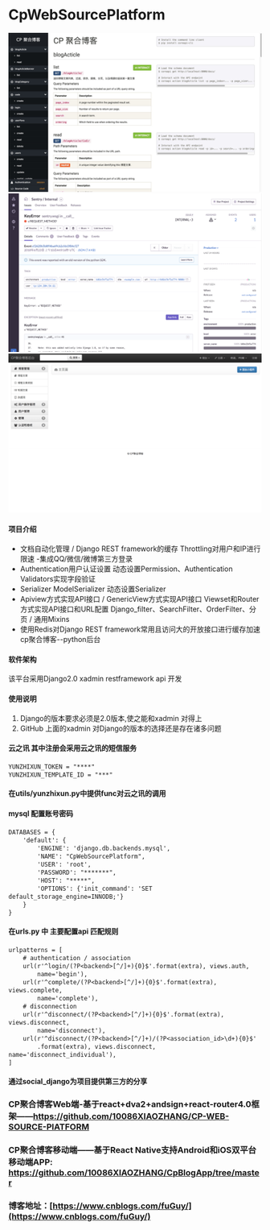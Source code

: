 # CpWebSourcePlatform

![image](https://github.com/10086XIAOZHANG/blogImgAttr/blob/master/916E727D11F718DB050BC153B6D204F9.png)
![image](https://github.com/10086XIAOZHANG/blogImgAttr/blob/master/%E6%97%A5%E5%BF%97%E7%AE%A1%E7%90%86.gif)
![image](https://github.com/10086XIAOZHANG/blogImgAttr/blob/master/%E5%90%8E%E5%8F%B0%E7%AE%A1%E7%90%86.gif)
#### 项目介绍
- 文档自动化管理 / Django REST framework的缓存
Throttling对用户和IP进行限速
-集成QQ/微信/微博第三方登录
- Authentication用户认证设置
动态设置Permission、Authentication
Validators实现字段验证
- Serializer
ModelSerializer
动态设置Serializer
- Apiview方式实现API接口 / GenericView方式实现API接口
Viewset和Router方式实现API接口和URL配置
Django_filter、SearchFilter、OrderFilter、分页 / 通用Mixins
- 使用Redis对Django REST framework常用且访问大的开放接口进行缓存加速
cp聚合博客--python后台

#### 软件架构

该平台采用Django2.0 xadmin  restframework api 开发


#### 使用说明

1. Django的版本要求必须是2.0版本,使之能和xadmin 对得上
2. GitHub 上面的xadmin 对Django的版本的选择还是存在诸多问题

#### 云之讯 其中注册会采用云之讯的短信服务

```
YUNZHIXUN_TOKEN = "****"
YUNZHIXUN_TEMPLATE_ID = "***"
```

#### 在utils/yunzhixun.py中提供func对云之讯的调用

#### mysql 配置账号密码

```
DATABASES = {
    'default': {
        'ENGINE': 'django.db.backends.mysql',
        'NAME': "CpWebSourcePlatform",
        'USER': 'root',
        'PASSWORD': "*******",
        'HOST': "*****",
        'OPTIONS': {'init_command': 'SET default_storage_engine=INNODB;'}
    }
}
```

#### 在urls.py 中 主要配置api 匹配规则

```
urlpatterns = [
    # authentication / association
    url(r'^login/(?P<backend>[^/]+){0}$'.format(extra), views.auth,
        name='begin'),
    url(r'^complete/(?P<backend>[^/]+){0}$'.format(extra), views.complete,
        name='complete'),
    # disconnection
    url(r'^disconnect/(?P<backend>[^/]+){0}$'.format(extra), views.disconnect,
        name='disconnect'),
    url(r'^disconnect/(?P<backend>[^/]+)/(?P<association_id>\d+){0}$'
        .format(extra), views.disconnect, name='disconnect_individual'),
]
```

#### 通过social_django为项目提供第三方的分享

### CP聚合博客Web端-基于react+dva2+andsign+react-router4.0框架——https://github.com/10086XIAOZHANG/CP-WEB-SOURCE-PlATFORM
### CP聚合博客移动端——基于React Native支持Android和iOS双平台移动端APP: https://github.com/10086XIAOZHANG/CpBlogApp/tree/master
### 博客地址：[https://www.cnblogs.com/fuGuy/](https://www.cnblogs.com/fuGuy/)
